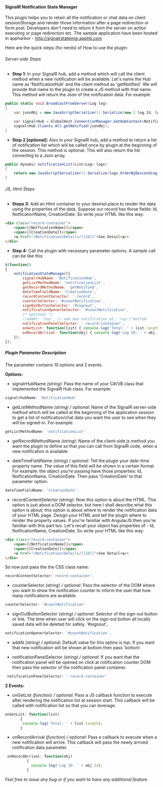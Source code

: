 #### SignalR Notification State Manager
This plugin helps you to retain all the notification or chat data on client sessionStorage and render those information after a page redirection or form post. Developers don't need to return it from the server on action executing or page redirection etc. The sample application have been hosted in appharbor - http://signalrstatemgr.apphb.com

Here are the quick steps (for nerds) of How to use the plugin-

###### Server-side Steps
* **Step 1:** In your SignalR hub, add a method which will call the client method when a new notification will be available.
Let's name the Hub name as 'NotificationHub' and the client method as 'getNotified'. We will provide that name to the plugin to create a JS method with that name. This method will return the Json of the notification data. For example

```cs
public static void BroadcastFromServer(Log log)
{
	var jsonObj = new JavaScriptSerializer().Serialize(new { log.Id, log.Summary, log.User, log.CreationDate });

	var signalrHub = GlobalHost.ConnectionManager.GetHubContext<NotificationHub>();
	signalrHub.Clients.All.getNotified(jsonObj);
}
````

* **Step 2 [optional]:** Also in your SignalR hub, add a method to return a list of notification list which wiil be called once by plugin at the beginning of the session. This method is optional. This will also return the list converting to a Json array.

```cs
public dynamic notificationList(List<Log> logs)
{	
	return new JavaScriptSerializer().Serialize(logs.OrderByDescending(x=>x.Id).Take(10));
}
````


###### JS, Html Steps
* **Steps 3**: Add an Html container to your desired place to render the data using the properties of the data.
Suppose our record has those fields: Id, NotficationName, CreationDate. So write your HTML like this way:

```html
<div class="record-container">
	<span>[[NotficationName]]</span>
	<span>[[CreationDate]]</span>
	<a href="/Notification/Details/[[Id]]">See Detail<a/>
</div>
```

* **Step 4:** Call the plugin with necessary parameter options. A sample call can be like this:

```javascript
$(function()
{
	notificationStateManager({
		signalrHubName: 'NotificationHub',
		getListMethodName: 'notificationList',
		getRecordMethodName: 'getNotified',
		dateTimeFieldName: 'CreationDate',
		recordContentSelector: '.record',
		counterSelector: '#countNotification',
		signOutButtonSelector: '#signout',
		notificationOpenerSelector: '#countNotification',
		/* optinoal */
		//addAt: 'top', // add new notification at: 'top'/'bottom'
		notificationPanelSelector: '.record-container',
		onGetList: function(list) { console.log('Total: ' + list.length) },
		onRecordArrival: function(obj) { console.log('Log ID: ' + obj.Id) }
	});
});
```


##### Plugin Parameter Description

The parameter contains 10 options and 2 events.

**Options:**

* signalrHubName *(string)*: Pass the name of your C#/VB class that implemented the SignalR Hub class. For example:
```js
signalrHubName: 'NotificationHub'
```
* getListMethodName *(string) / optional*: Name of the SignalR server-side method which will be called at the beginning of the application session to get a list of notification/chat data you want the user to see when they will be signed-in. For example: 
```js
getListMethodName: 'notificationList'
```

* getRecordMethodName *(string)*: Name of the client-side js method you want the plugin to define so that you can call from SignalR code, when a new notification is available.

* dateTimeFieldName *(string) / optional*: Tell the plugin your date-time property name. The value of this field will be shown in a certain format. For example: the object you're passing have those properties: Id, NotficationName, CreationDate. Then pass 'CreationDate' to that parameter option: 
```js
dateTimeFieldName: 'CreationDate'.
```

* recordContentSelector *(string)*: Now this option is about the HTML. This option is just about a DOM selector, but here I shall describe what this option is about; this option is about where to render the notification data of your HTML page. Design your HTML and tell the plugin where to render the property values. If you're familiar with AngularJS then you're familiar with this part too. Let's recall your object has properties of - Id, NotficationName, CreationDate. So write your HTML like this way:

```html
<div class="record-container">
	<span>[[NotficationName]]</span>
	<span>[[CreationDate]]</span>
	<a href="/Notification/Details/[[Id]]">See Detail<a/>
</div>
```

So now just pass the the CSS class name:
```js
recordContentSelector:'record-container'.
```

* counterSelector *(string) / optional*: Pass the selector of the DOM where you want to show the notification counter to inform the user that how many notifications are available. 
```js
counterSelector: '#countNotification'
```

* signOutButtonSelector *(string) / optional*: Selector of the sign-out button or link. The time when user will click on the sign-out button all locally saved data will be deleted for safely. '#signout',
```js
notificationOpenerSelector: '#countNotification',
```

* addAt *(string) / optional*: Default value for this optino is *top*. If you want that new notification will be shown at bottom then pass 'bottom'.

* notificationPanelSelector *(string) / optional*: If you want that the notification panel will be opened on click at notification counter DOM then pass the selector of the notification panel container.
```js
 notificationPanelSelector: '.record-container'
```

**2 Events:**
* onGetList *(function) / optional*: Pass a JS callback function to execute after rendering the notification list at session start. This callback will be called with notification list so that you can leverage.
```js
onGetList: function(list)
	   {
	   	console.log('Total: ' + list.length);
	   }
```

* onRecordArrival *(function) / optional*: Pass a callback to execute when a new notification will arrive. This callback will pass the newly arrived notification data parameter.
```js
 onRecordArrival: function(obj)
 		  {
 		  	console.log('Log ID: ' + obj.Id);
 		  }
```

*Feel free to issue any bug or if you want to have any additional feature.*
